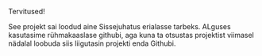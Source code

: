 Tervitused!

See projekt sai loodud aine Sissejuhatus erialasse tarbeks. ALguses kasutasime rühmakaaslase githubi, aga kuna ta otsustas projektist viimasel nädalal loobuda siis liigutasin projekti enda Githubi.
